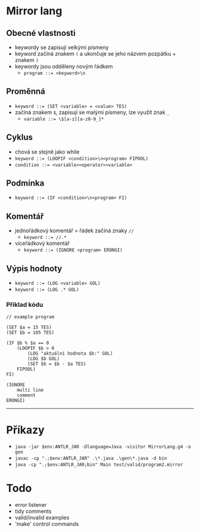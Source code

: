 # Mirror lang

## Obecné vlastnosti
- keywordy se zapisují velkými písmeny
- keyword začíná znakem `(` a ukončuje se jeho názvem pozpátku + znakem `)`
- keywordy jsou odděleny novým řádkem
    - `program ::= <keyword>\n`
      
## Proměnná
- `keyword ::= (SET <variable> = <value> TES)`
- začíná znakem `$`, zapisují se malými písmeny, lze využít znak `_`
    - `variable ::= \$[a-z][a-z0-9_]*`

## Cyklus
- chová se stejně jako while
- `keyword ::= (LOOPIF <condition>\n<program> FIPOOL)`
- `condition ::= <variable><operator><variable>`

## Podmínka
- `keyword ::= (IF <condition>\n<program> FI)`

## Komentář
- jednořádkový komentář = řádek začíná znaky `//`
    - `keyword ::= //.*`
- víceřádkový komentář
    - `keyword ::= (IGNORE <program> ERONGI)`

## Výpis hodnoty
- `keyword ::= (LOG <variable> GOL)`
- `keyword ::= (LOG .* GOL)`

### Příklad kódu

```
// example program

(SET $a = 15 TES)
(SET $b = 105 TES)

(IF $b % $a == 0 
    (LOOPIF $b > 0
        (LOG "aktuální hodnota $b:" GOL)
        (LOG $b GOL)
        (SET $b = $b - $a TES)
    FIPOOL)
FI)

(IGNORE 
    multi line
    comment
ERONGI)
```

___

# Příkazy
  - `java -jar $env:ANTLR_JAR -Dlanguage=Java -visitor MirrorLang.g4 -o gen`
  - `javac -cp ".;$env:ANTLR_JAR" .\*.java .\gen\*.java -d bin`
  - `java -cp ".;$env:ANTLR_JAR;bin" Main test/valid/program2.mirror`

# Todo
  - error listener
  - tidy comments
  - valid/invalid examples
  - 'make' control commands
